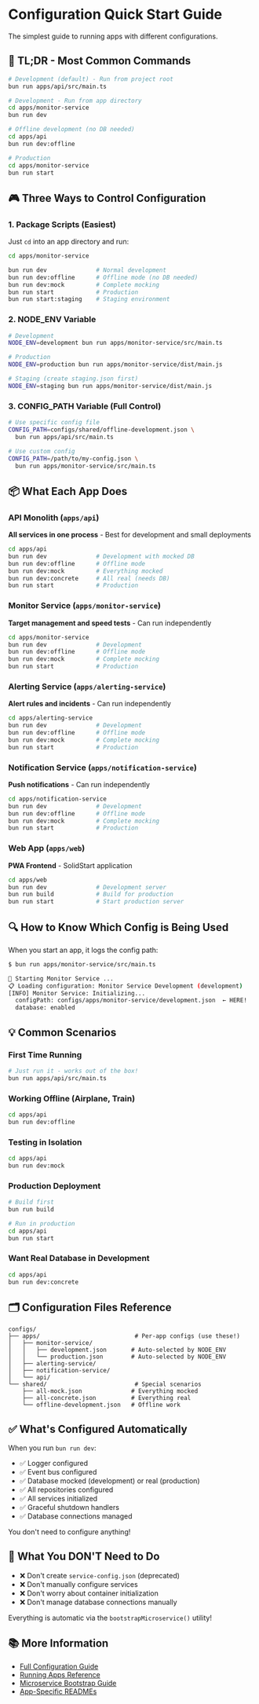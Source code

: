 # Configuration Quick Start Guide

The simplest guide to running apps with different configurations.

## 🎯 TL;DR - Most Common Commands

```bash
# Development (default) - Run from project root
bun run apps/api/src/main.ts

# Development - Run from app directory
cd apps/monitor-service
bun run dev

# Offline development (no DB needed)
cd apps/api
bun run dev:offline

# Production
cd apps/monitor-service
bun run start
```

## 🎮 Three Ways to Control Configuration

### 1. Package Scripts (Easiest)

Just `cd` into an app directory and run:

```bash
cd apps/monitor-service

bun run dev              # Normal development
bun run dev:offline      # Offline mode (no DB needed)
bun run dev:mock         # Complete mocking
bun run start            # Production
bun run start:staging    # Staging environment
```

### 2. NODE_ENV Variable

```bash
# Development
NODE_ENV=development bun run apps/monitor-service/src/main.ts

# Production
NODE_ENV=production bun run apps/monitor-service/dist/main.js

# Staging (create staging.json first)
NODE_ENV=staging bun run apps/monitor-service/dist/main.js
```

### 3. CONFIG_PATH Variable (Full Control)

```bash
# Use specific config file
CONFIG_PATH=configs/shared/offline-development.json \
  bun run apps/api/src/main.ts

# Use custom config
CONFIG_PATH=/path/to/my-config.json \
  bun run apps/monitor-service/src/main.ts
```

## 📦 What Each App Does

### API Monolith (`apps/api`)
**All services in one process** - Best for development and small deployments

```bash
cd apps/api
bun run dev              # Development with mocked DB
bun run dev:offline      # Offline mode
bun run dev:mock         # Everything mocked
bun run dev:concrete     # All real (needs DB)
bun run start            # Production
```

### Monitor Service (`apps/monitor-service`)
**Target management and speed tests** - Can run independently

```bash
cd apps/monitor-service
bun run dev              # Development
bun run dev:offline      # Offline mode
bun run dev:mock         # Complete mocking
bun run start            # Production
```

### Alerting Service (`apps/alerting-service`)
**Alert rules and incidents** - Can run independently

```bash
cd apps/alerting-service
bun run dev              # Development
bun run dev:offline      # Offline mode
bun run dev:mock         # Complete mocking
bun run start            # Production
```

### Notification Service (`apps/notification-service`)
**Push notifications** - Can run independently

```bash
cd apps/notification-service
bun run dev              # Development
bun run dev:offline      # Offline mode
bun run dev:mock         # Complete mocking
bun run start            # Production
```

### Web App (`apps/web`)
**PWA Frontend** - SolidStart application

```bash
cd apps/web
bun run dev              # Development server
bun run build            # Build for production
bun run start            # Start production server
```

## 🔍 How to Know Which Config is Being Used

When you start an app, it logs the config path:

```bash
$ bun run apps/monitor-service/src/main.ts

🚀 Starting Monitor Service ...
📋 Loading configuration: Monitor Service Development (development)
[INFO] Monitor Service: Initializing...
  configPath: configs/apps/monitor-service/development.json  ← HERE!
  database: enabled
```

## 💡 Common Scenarios

### First Time Running
```bash
# Just run it - works out of the box!
bun run apps/api/src/main.ts
```

### Working Offline (Airplane, Train)
```bash
cd apps/api
bun run dev:offline
```

### Testing in Isolation
```bash
cd apps/api
bun run dev:mock
```

### Production Deployment
```bash
# Build first
bun run build

# Run in production
cd apps/api
bun run start
```

### Want Real Database in Development
```bash
cd apps/api
bun run dev:concrete
```

## 🗂️ Configuration Files Reference

```
configs/
├── apps/                           # Per-app configs (use these!)
│   ├── monitor-service/
│   │   ├── development.json       # Auto-selected by NODE_ENV
│   │   └── production.json        # Auto-selected by NODE_ENV
│   ├── alerting-service/
│   ├── notification-service/
│   └── api/
└── shared/                         # Special scenarios
    ├── all-mock.json              # Everything mocked
    ├── all-concrete.json          # Everything real
    └── offline-development.json   # Offline work
```

## ✅ What's Configured Automatically

When you run `bun run dev`:
- ✅ Logger configured
- ✅ Event bus configured
- ✅ Database mocked (development) or real (production)
- ✅ All repositories configured
- ✅ All services initialized
- ✅ Graceful shutdown handlers
- ✅ Database connections managed

You don't need to configure anything!

## 🚫 What You DON'T Need to Do

- ❌ Don't create `service-config.json` (deprecated)
- ❌ Don't manually configure services
- ❌ Don't worry about container initialization
- ❌ Don't manage database connections manually

Everything is automatic via the `bootstrapMicroservice()` utility!

## 📚 More Information

- [Full Configuration Guide](./docs/CONFIGURATION-GUIDE.md)
- [Running Apps Reference](./RUNNING-APPS.md)
- [Microservice Bootstrap Guide](./docs/MICROSERVICE-BOOTSTRAP.md)
- [App-Specific READMEs](./apps/)

